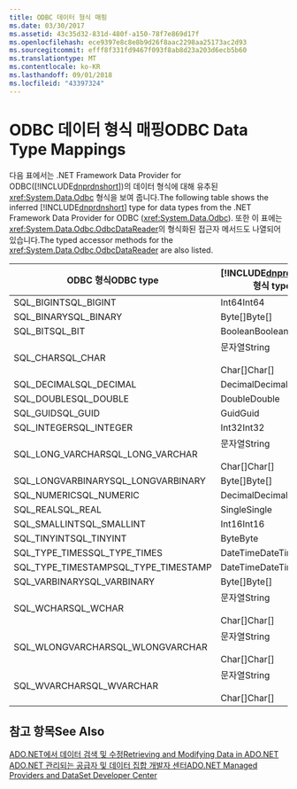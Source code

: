 ```yaml
---
title: ODBC 데이터 형식 매핑
ms.date: 03/30/2017
ms.assetid: 43c35d32-831d-480f-a150-78f7e869d17f
ms.openlocfilehash: ece9397e8c8e8b9d26f8aac2298aa25173ac2d93
ms.sourcegitcommit: efff8f331fd9467f093f8ab8d23a203d6ecb5b60
ms.translationtype: MT
ms.contentlocale: ko-KR
ms.lasthandoff: 09/01/2018
ms.locfileid: "43397324"
---
```

# <a name="odbc-data-type-mappings"></a><span data-ttu-id="17a0b-102">ODBC 데이터 형식 매핑</span><span class="sxs-lookup"><span data-stu-id="17a0b-102">ODBC Data Type Mappings</span></span>
<span data-ttu-id="17a0b-103">다음 표에서는 .NET Framework Data Provider for ODBC([!INCLUDE[dnprdnshort](../../../../includes/dnprdnshort-md.md)])의 데이터 형식에 대해 유추된 <xref:System.Data.Odbc> 형식을 보여 줍니다.</span><span class="sxs-lookup"><span data-stu-id="17a0b-103">The following table shows the inferred [!INCLUDE[dnprdnshort](../../../../includes/dnprdnshort-md.md)] type for data types from the .NET Framework Data Provider for ODBC (<xref:System.Data.Odbc>).</span></span> <span data-ttu-id="17a0b-104">또한 이 표에는 <xref:System.Data.Odbc.OdbcDataReader>의 형식화된 접근자 메서드도 나열되어 있습니다.</span><span class="sxs-lookup"><span data-stu-id="17a0b-104">The typed accessor methods for the <xref:System.Data.Odbc.OdbcDataReader> are also listed.</span></span>  
  
|<span data-ttu-id="17a0b-105">ODBC 형식</span><span class="sxs-lookup"><span data-stu-id="17a0b-105">ODBC type</span></span>|[!INCLUDE[dnprdnshort](../../../../includes/dnprdnshort-md.md)]<span data-ttu-id="17a0b-106"> 형식</span><span class="sxs-lookup"><span data-stu-id="17a0b-106"> type</span></span>|[!INCLUDE[dnprdnshort](../../../../includes/dnprdnshort-md.md)]<span data-ttu-id="17a0b-107">의 형식화된 접근자</span><span class="sxs-lookup"><span data-stu-id="17a0b-107"> typed accessor</span></span>|  
|---------------|----------------------------------------------------------------------|--------------------------------------------------------------------------------|  
|<span data-ttu-id="17a0b-108">SQL_BIGINT</span><span class="sxs-lookup"><span data-stu-id="17a0b-108">SQL_BIGINT</span></span>|<span data-ttu-id="17a0b-109">Int64</span><span class="sxs-lookup"><span data-stu-id="17a0b-109">Int64</span></span>|<span data-ttu-id="17a0b-110">GetInt64()</span><span class="sxs-lookup"><span data-stu-id="17a0b-110">GetInt64()</span></span>|  
|<span data-ttu-id="17a0b-111">SQL_BINARY</span><span class="sxs-lookup"><span data-stu-id="17a0b-111">SQL_BINARY</span></span>|<span data-ttu-id="17a0b-112">Byte[]</span><span class="sxs-lookup"><span data-stu-id="17a0b-112">Byte[]</span></span>|<span data-ttu-id="17a0b-113">GetBytes()</span><span class="sxs-lookup"><span data-stu-id="17a0b-113">GetBytes()</span></span>|  
|<span data-ttu-id="17a0b-114">SQL_BIT</span><span class="sxs-lookup"><span data-stu-id="17a0b-114">SQL_BIT</span></span>|<span data-ttu-id="17a0b-115">Boolean</span><span class="sxs-lookup"><span data-stu-id="17a0b-115">Boolean</span></span>|<span data-ttu-id="17a0b-116">GetBoolean()</span><span class="sxs-lookup"><span data-stu-id="17a0b-116">GetBoolean()</span></span>|  
|<span data-ttu-id="17a0b-117">SQL_CHAR</span><span class="sxs-lookup"><span data-stu-id="17a0b-117">SQL_CHAR</span></span>|<span data-ttu-id="17a0b-118">문자열</span><span class="sxs-lookup"><span data-stu-id="17a0b-118">String</span></span><br /><br /> <span data-ttu-id="17a0b-119">Char[]</span><span class="sxs-lookup"><span data-stu-id="17a0b-119">Char[]</span></span>|<span data-ttu-id="17a0b-120">GetString()</span><span class="sxs-lookup"><span data-stu-id="17a0b-120">GetString()</span></span><br /><br /> <span data-ttu-id="17a0b-121">GetChars()</span><span class="sxs-lookup"><span data-stu-id="17a0b-121">GetChars()</span></span>|  
|<span data-ttu-id="17a0b-122">SQL_DECIMAL</span><span class="sxs-lookup"><span data-stu-id="17a0b-122">SQL_DECIMAL</span></span>|<span data-ttu-id="17a0b-123">Decimal</span><span class="sxs-lookup"><span data-stu-id="17a0b-123">Decimal</span></span>|<span data-ttu-id="17a0b-124">GetDecimal()</span><span class="sxs-lookup"><span data-stu-id="17a0b-124">GetDecimal()</span></span>|  
|<span data-ttu-id="17a0b-125">SQL_DOUBLE</span><span class="sxs-lookup"><span data-stu-id="17a0b-125">SQL_DOUBLE</span></span>|<span data-ttu-id="17a0b-126">Double</span><span class="sxs-lookup"><span data-stu-id="17a0b-126">Double</span></span>|<span data-ttu-id="17a0b-127">GetDouble()</span><span class="sxs-lookup"><span data-stu-id="17a0b-127">GetDouble()</span></span>|  
|<span data-ttu-id="17a0b-128">SQL_GUID</span><span class="sxs-lookup"><span data-stu-id="17a0b-128">SQL_GUID</span></span>|<span data-ttu-id="17a0b-129">Guid</span><span class="sxs-lookup"><span data-stu-id="17a0b-129">Guid</span></span>|<span data-ttu-id="17a0b-130">GetGuid()</span><span class="sxs-lookup"><span data-stu-id="17a0b-130">GetGuid()</span></span>|  
|<span data-ttu-id="17a0b-131">SQL_INTEGER</span><span class="sxs-lookup"><span data-stu-id="17a0b-131">SQL_INTEGER</span></span>|<span data-ttu-id="17a0b-132">Int32</span><span class="sxs-lookup"><span data-stu-id="17a0b-132">Int32</span></span>|<span data-ttu-id="17a0b-133">GetInt32()</span><span class="sxs-lookup"><span data-stu-id="17a0b-133">GetInt32()</span></span>|  
|<span data-ttu-id="17a0b-134">SQL_LONG_VARCHAR</span><span class="sxs-lookup"><span data-stu-id="17a0b-134">SQL_LONG_VARCHAR</span></span>|<span data-ttu-id="17a0b-135">문자열</span><span class="sxs-lookup"><span data-stu-id="17a0b-135">String</span></span><br /><br /> <span data-ttu-id="17a0b-136">Char[]</span><span class="sxs-lookup"><span data-stu-id="17a0b-136">Char[]</span></span>|<span data-ttu-id="17a0b-137">GetString()</span><span class="sxs-lookup"><span data-stu-id="17a0b-137">GetString()</span></span><br /><br /> <span data-ttu-id="17a0b-138">GetChars()</span><span class="sxs-lookup"><span data-stu-id="17a0b-138">GetChars()</span></span>|  
|<span data-ttu-id="17a0b-139">SQL_LONGVARBINARY</span><span class="sxs-lookup"><span data-stu-id="17a0b-139">SQL_LONGVARBINARY</span></span>|<span data-ttu-id="17a0b-140">Byte[]</span><span class="sxs-lookup"><span data-stu-id="17a0b-140">Byte[]</span></span>|<span data-ttu-id="17a0b-141">GetBytes()</span><span class="sxs-lookup"><span data-stu-id="17a0b-141">GetBytes()</span></span>|  
|<span data-ttu-id="17a0b-142">SQL_NUMERIC</span><span class="sxs-lookup"><span data-stu-id="17a0b-142">SQL_NUMERIC</span></span>|<span data-ttu-id="17a0b-143">Decimal</span><span class="sxs-lookup"><span data-stu-id="17a0b-143">Decimal</span></span>|<span data-ttu-id="17a0b-144">GetDecimal()</span><span class="sxs-lookup"><span data-stu-id="17a0b-144">GetDecimal()</span></span>|  
|<span data-ttu-id="17a0b-145">SQL_REAL</span><span class="sxs-lookup"><span data-stu-id="17a0b-145">SQL_REAL</span></span>|<span data-ttu-id="17a0b-146">Single</span><span class="sxs-lookup"><span data-stu-id="17a0b-146">Single</span></span>|<span data-ttu-id="17a0b-147">GetFloat()</span><span class="sxs-lookup"><span data-stu-id="17a0b-147">GetFloat()</span></span>|  
|<span data-ttu-id="17a0b-148">SQL_SMALLINT</span><span class="sxs-lookup"><span data-stu-id="17a0b-148">SQL_SMALLINT</span></span>|<span data-ttu-id="17a0b-149">Int16</span><span class="sxs-lookup"><span data-stu-id="17a0b-149">Int16</span></span>|<span data-ttu-id="17a0b-150">GetInt16()</span><span class="sxs-lookup"><span data-stu-id="17a0b-150">GetInt16()</span></span>|  
|<span data-ttu-id="17a0b-151">SQL_TINYINT</span><span class="sxs-lookup"><span data-stu-id="17a0b-151">SQL_TINYINT</span></span>|<span data-ttu-id="17a0b-152">Byte</span><span class="sxs-lookup"><span data-stu-id="17a0b-152">Byte</span></span>|<span data-ttu-id="17a0b-153">GetByte()</span><span class="sxs-lookup"><span data-stu-id="17a0b-153">GetByte()</span></span>|  
|<span data-ttu-id="17a0b-154">SQL_TYPE_TIMES</span><span class="sxs-lookup"><span data-stu-id="17a0b-154">SQL_TYPE_TIMES</span></span>|<span data-ttu-id="17a0b-155">DateTime</span><span class="sxs-lookup"><span data-stu-id="17a0b-155">DateTime</span></span>|<span data-ttu-id="17a0b-156">GetDateTime()</span><span class="sxs-lookup"><span data-stu-id="17a0b-156">GetDateTime()</span></span>|  
|<span data-ttu-id="17a0b-157">SQL_TYPE_TIMESTAMP</span><span class="sxs-lookup"><span data-stu-id="17a0b-157">SQL_TYPE_TIMESTAMP</span></span>|<span data-ttu-id="17a0b-158">DateTime</span><span class="sxs-lookup"><span data-stu-id="17a0b-158">DateTime</span></span>|<span data-ttu-id="17a0b-159">GetDateTime()</span><span class="sxs-lookup"><span data-stu-id="17a0b-159">GetDateTime()</span></span>|  
|<span data-ttu-id="17a0b-160">SQL_VARBINARY</span><span class="sxs-lookup"><span data-stu-id="17a0b-160">SQL_VARBINARY</span></span>|<span data-ttu-id="17a0b-161">Byte[]</span><span class="sxs-lookup"><span data-stu-id="17a0b-161">Byte[]</span></span>|<span data-ttu-id="17a0b-162">GetBytes()</span><span class="sxs-lookup"><span data-stu-id="17a0b-162">GetBytes()</span></span>|  
|<span data-ttu-id="17a0b-163">SQL_WCHAR</span><span class="sxs-lookup"><span data-stu-id="17a0b-163">SQL_WCHAR</span></span>|<span data-ttu-id="17a0b-164">문자열</span><span class="sxs-lookup"><span data-stu-id="17a0b-164">String</span></span><br /><br /> <span data-ttu-id="17a0b-165">Char[]</span><span class="sxs-lookup"><span data-stu-id="17a0b-165">Char[]</span></span>|<span data-ttu-id="17a0b-166">GetString()</span><span class="sxs-lookup"><span data-stu-id="17a0b-166">GetString()</span></span><br /><br /> <span data-ttu-id="17a0b-167">GetChars()</span><span class="sxs-lookup"><span data-stu-id="17a0b-167">GetChars()</span></span>|  
|<span data-ttu-id="17a0b-168">SQL_WLONGVARCHAR</span><span class="sxs-lookup"><span data-stu-id="17a0b-168">SQL_WLONGVARCHAR</span></span>|<span data-ttu-id="17a0b-169">문자열</span><span class="sxs-lookup"><span data-stu-id="17a0b-169">String</span></span><br /><br /> <span data-ttu-id="17a0b-170">Char[]</span><span class="sxs-lookup"><span data-stu-id="17a0b-170">Char[]</span></span>|<span data-ttu-id="17a0b-171">GetString()</span><span class="sxs-lookup"><span data-stu-id="17a0b-171">GetString()</span></span><br /><br /> <span data-ttu-id="17a0b-172">GetChars()</span><span class="sxs-lookup"><span data-stu-id="17a0b-172">GetChars()</span></span>|  
|<span data-ttu-id="17a0b-173">SQL_WVARCHAR</span><span class="sxs-lookup"><span data-stu-id="17a0b-173">SQL_WVARCHAR</span></span>|<span data-ttu-id="17a0b-174">문자열</span><span class="sxs-lookup"><span data-stu-id="17a0b-174">String</span></span><br /><br /> <span data-ttu-id="17a0b-175">Char[]</span><span class="sxs-lookup"><span data-stu-id="17a0b-175">Char[]</span></span>|<span data-ttu-id="17a0b-176">GetString()</span><span class="sxs-lookup"><span data-stu-id="17a0b-176">GetString()</span></span><br /><br /> <span data-ttu-id="17a0b-177">GetChars()</span><span class="sxs-lookup"><span data-stu-id="17a0b-177">GetChars()</span></span>|  
  
## <a name="see-also"></a><span data-ttu-id="17a0b-178">참고 항목</span><span class="sxs-lookup"><span data-stu-id="17a0b-178">See Also</span></span>  
 [<span data-ttu-id="17a0b-179">ADO.NET에서 데이터 검색 및 수정</span><span class="sxs-lookup"><span data-stu-id="17a0b-179">Retrieving and Modifying Data in ADO.NET</span></span>](../../../../docs/framework/data/adonet/retrieving-and-modifying-data.md)  
 [<span data-ttu-id="17a0b-180">ADO.NET 관리되는 공급자 및 데이터 집합 개발자 센터</span><span class="sxs-lookup"><span data-stu-id="17a0b-180">ADO.NET Managed Providers and DataSet Developer Center</span></span>](https://go.microsoft.com/fwlink/?LinkId=217917)
